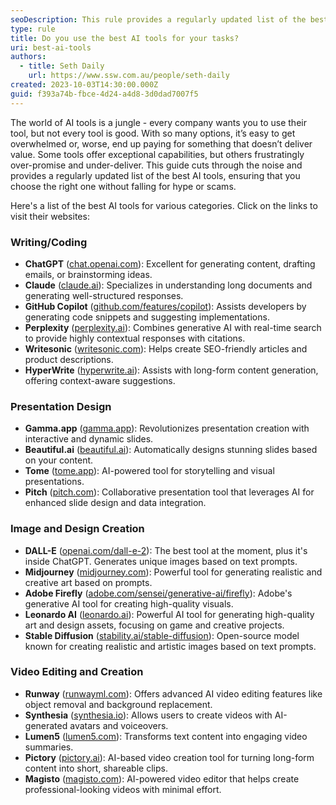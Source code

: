 ```yaml
---
seoDescription: This rule provides a regularly updated list of the best AI tools for various use cases.
type: rule
title: Do you use the best AI tools for your tasks?
uri: best-ai-tools
authors:
  - title: Seth Daily
    url: https://www.ssw.com.au/people/seth-daily
created: 2023-10-03T14:30:00.000Z
guid: f393a74b-fbce-4d24-a4d8-3d0dad7007f5
---
```


The world of AI tools is a jungle - every company wants you to use their tool, but not every tool is good. With so many options, it’s easy to get overwhelmed or, worse, end up paying for something that doesn’t deliver value. Some tools offer exceptional capabilities, but others frustratingly over-promise and under-deliver. This guide cuts through the noise and provides a regularly updated list of the best AI tools, ensuring that you choose the right one without falling for hype or scams.

<!--endintro-->

Here's a list of the best AI tools for various categories. Click on the links to visit their websites:

### Writing/Coding
* **ChatGPT** ([chat.openai.com](https://chat.openai.com)): Excellent for generating content, drafting emails, or brainstorming ideas.
* **Claude** ([claude.ai](https://www.claude.ai)): Specializes in understanding long documents and generating well-structured responses.
* **GitHub Copilot** ([github.com/features/copilot](https://github.com/features/copilot)): Assists developers by generating code snippets and suggesting implementations.
* **Perplexity** ([perplexity.ai](https://www.perplexity.ai)): Combines generative AI with real-time search to provide highly contextual responses with citations.
* **Writesonic** ([writesonic.com](https://www.writesonic.com)): Helps create SEO-friendly articles and product descriptions.
* **HyperWrite** ([hyperwrite.ai](https://www.hyperwrite.ai)): Assists with long-form content generation, offering context-aware suggestions.

### Presentation Design
* **Gamma.app** ([gamma.app](https://www.gamma.app)): Revolutionizes presentation creation with interactive and dynamic slides.
* **Beautiful.ai** ([beautiful.ai](https://www.beautiful.ai)): Automatically designs stunning slides based on your content.
* **Tome** ([tome.app](https://www.tome.app)): AI-powered tool for storytelling and visual presentations.
* **Pitch** ([pitch.com](https://www.pitch.com)): Collaborative presentation tool that leverages AI for enhanced slide design and data integration.

### Image and Design Creation
* **DALL-E** ([openai.com/dall-e-2](https://openai.com/dall-e-2)): The best tool at the moment, plus it's inside ChatGPT. Generates unique images based on text prompts.
* **Midjourney** ([midjourney.com](https://www.midjourney.com)): Powerful tool for generating realistic and creative art based on prompts.
* **Adobe Firefly** ([adobe.com/sensei/generative-ai/firefly](https://www.adobe.com/sensei/generative-ai/firefly.html)): Adobe's generative AI tool for creating high-quality visuals.
* **Leonardo AI** ([leonardo.ai](https://www.leonardo.ai)): Powerful AI tool for generating high-quality art and design assets, focusing on game and creative projects.
* **Stable Diffusion** ([stability.ai/stable-diffusion](https://stability.ai/stable-diffusion)): Open-source model known for creating realistic and artistic images based on text prompts.

### Video Editing and Creation
* **Runway** ([runwayml.com](https://www.runwayml.com)): Offers advanced AI video editing features like object removal and background replacement.
* **Synthesia** ([synthesia.io](https://www.synthesia.io)): Allows users to create videos with AI-generated avatars and voiceovers.
* **Lumen5** ([lumen5.com](https://www.lumen5.com)): Transforms text content into engaging video summaries.
* **Pictory** ([pictory.ai](https://pictory.ai)): AI-based video creation tool for turning long-form content into short, shareable clips.
* **Magisto** ([magisto.com](https://www.magisto.com)): AI-powered video editor that helps create professional-looking videos with minimal effort.
